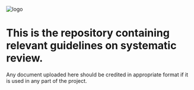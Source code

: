 
![logo](../docs/images/capstone-logo.png)

# This is the repository containing relevant guidelines on systematic review.

Any document uploaded here should be credited in appropriate format if it is used in any part of the project.
